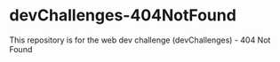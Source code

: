 # devChallenges-404NotFound
This repository is for the web dev challenge (devChallenges) - 404 Not Found

